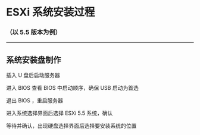 # ESXi 系统安装过程

### （以 5.5 版本为例）

---

## 系统安装盘制作

插入 U 盘后启动服务器

进入 BIOS 查看 BIOS 中启动顺序，确保 USB 启动为首选

退出 BIOS ，重启服务器

进入系统选择界面后选择 ESXi 5.5 系统，确认

等待并确认，出现硬盘选择界面后选择要安装系统的位置



